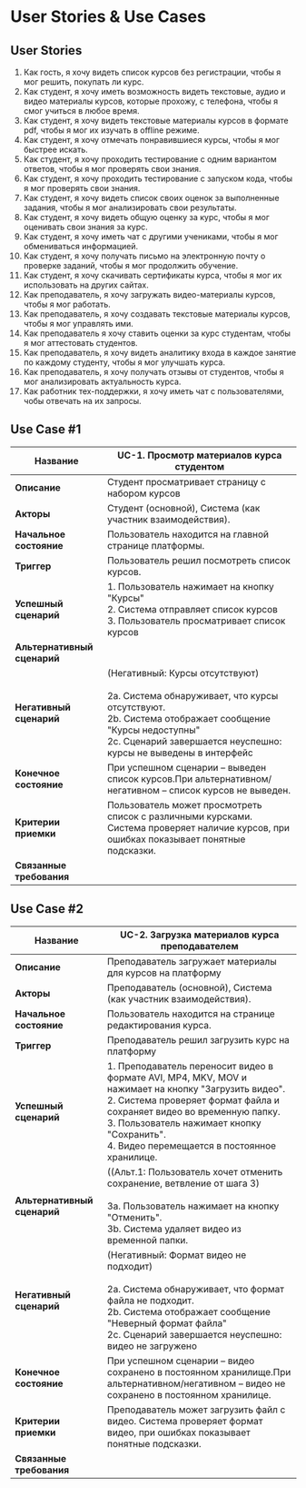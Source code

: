 # User Stories & Use Cases

## User Stories

1. Как гость, я хочу видеть список курсов без регистрации, чтобы я мог решить, покупать ли курс.
2. Как студент, я хочу иметь возможность видеть текстовые, аудио и видео материалы курсов, которые прохожу, с телефона, чтобы я смог учиться в любое время.
3. Как студент, я хочу видеть текстовые материалы курсов в формате pdf, чтобы я мог их изучать в offline режиме.
4. Как студент, я хочу отмечать понравившиеся курсы, чтобы я мог быстрее искать.
5. Как студент, я хочу проходить тестирование с одним  вариантом ответов, чтобы я мог проверять свои знания.
6. Как студент, я хочу проходить тестирование с запуском кода, чтобы я мог проверять свои знания.
7. Как студент, я хочу видеть список своих оценок за выполненные задания, чтобы я мог анализировать свои результаты.
8. Как студент, я хочу видеть общую оценку за курс, чтобы я мог оценивать свои знания за курс.
9. Как студент, я хочу иметь чат с другими учениками, чтобы я мог обмениваться информацией.
10. Как студент, я хочу получать письмо на электронную почту о проверке заданий,  чтобы я мог продолжить обучение.
11. Как студент, я хочу скачивать сертификаты курса, чтобы я мог их использовать на других сайтах.
12. Как преподаватель, я хочу загружать видео-материалы курсов, чтобы я мог работать.
13. Как преподаватель, я хочу создавать текстовые материалы курсов, чтобы я мог управлять ими.
14. Как преподаватель я хочу ставить оценки за курс студентам, чтобы я мог аттестовать студентов.
15. Как преподаватель, я хочу видеть аналитику входа в каждое занятие по каждому студенту, чтобы я мог улучшать курса.
16. Как преподаватель, я хочу получать отзывы от студентов, чтобы я мог анализировать актуальность курса.
17. Как работник тех-поддержки, я хочу иметь чат с пользователями, чобы отвечать на их запросы.

## Use Case #1

| **Название**                              | UC-1. Просмотр материалов курса студентом      |
|------|----------|
| **Описание**                              | Студент просматривает страницу с набором курсов      |
| **Акторы**                                  | Студент (основной), Система (как участник взаимодействия).       |
| **Начальное состояние**         | Пользователь находится на главной странице платформы.     |
| **Триггер**                                | Пользователь решил посмотреть список курсов.  |
| **Успешный сценарий**             | 1. Пользователь нажимает на кнопку "Курсы" <br>2. Система отправляет список  курсов <br>3. Пользователь просматривает список курсов   |
| **Альтернативный сценарий** |                                                                          |
| **Негативный сценарий**         | (Негативный: Курсы отсутствуют)<br><br>2a. Система обнаруживает, что курсы отсутствуют.  <br>2b. Система отображает сообщение "Курсы недоступны"   <br>2c. Сценарий завершается неуспешно: курсы не выведены в интерфейс    |
| **Конечное состояние**           | При успешном сценарии – выведен список курсов.При альтернативном/негативном – список курсов не выведен. |
| **Критерии приемки**               | Пользователь может просмотреть список с различными курсками. Система проверяет наличие курсов, при ошибках показывает понятные подсказки.  |
| **Связанные требования**       | |

## Use Case #2

| **Название**                              | UC-2. Загрузка материалов курса преподавателем |
|---------|------|
| **Описание**| Преподаватель загружает материалы для курсов на платформу|
| **Акторы**| Преподаватель (основной), Система (как участник взаимодействия).   |
| **Начальное состояние**| Пользователь находится на странице редактирования курса. |
| **Триггер**| Преподаватель решил загрузить курс на платформу |
| **Успешный сценарий**| 1. Преподаватель переносит видео в формате AVI, MP4, MKV, MOV и нажимает на кнопку "Загрузить видео". <br>2. Система проверяет формат файла и сохраняет видео во временную папку. <br>3. Пользователь нажимает кнопку "Сохранить". <br>4. Видео перемещается в постоянное хранилице. |
| **Альтернативный сценарий** |   ((Альт.1: Пользователь хочет отменить сохранение, ветвление от шага 3) <br><br> 3a. Пользователь нажимает на кнопку "Отменить". <br>3b. Система удаляет видео из временной папки. |
| **Негативный сценарий**| (Негативный: Формат видео не подходит)<br><br>2a. Система обнаруживает, что формат файла не подходит.  <br>2b. Система отображает сообщение "Неверный формат файла"   <br>2c. Сценарий завершается неуспешно: видео не загружено |
| **Конечное состояние**| При успешном сценарии – видео сохранено в постоянном хранилище.При альтернативном/негативном – видео не сохранено в постоянном хранилице. |
| **Критерии приемки**| Преподаватель может загрузить файл с видео. Система проверяет формат видео, при ошибках показывает понятные подсказки.|
| **Связанные требования**|  |